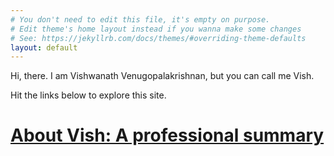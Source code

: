 ```yaml
---
# You don't need to edit this file, it's empty on purpose.
# Edit theme's home layout instead if you wanna make some changes
# See: https://jekyllrb.com/docs/themes/#overriding-theme-defaults
layout: default
---
```

Hi, there. I am Vishwanath Venugopalakrishnan, but you can call me Vish.

Hit the links below to explore this site.

# [About Vish: A professional summary](about.md)
